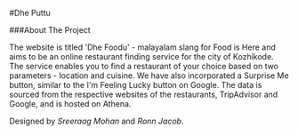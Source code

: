 #Dhe Puttu

###About The Project

The website is titled 'Dhe Foodu' - malayalam slang for Food is Here and aims to be an
online restaurant finding service for the city of Kozhikode. The service enables you to 
find a restaurant of your choice based on two parameters - location and cuisine. We have
also incorporated a Surprise Me button, similar to the I'm Feeling Lucky button on Google. 
The data is sourced from the respective websites of the restaurants, TripAdvisor and Google, 
and is hosted on Athena.

Designed by *Sreeraag Mohan* and *Ronn Jacob*.
